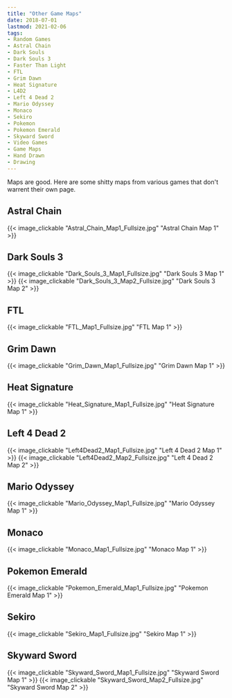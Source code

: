 ```yaml
---
title: "Other Game Maps"
date: 2018-07-01
lastmod: 2021-02-06
tags:
- Random Games
- Astral Chain
- Dark Souls
- Dark Souls 3
- Faster Than Light
- FTL
- Grim Dawn
- Heat Signature
- L4D2
- Left 4 Dead 2
- Mario Odyssey
- Monaco
- Sekiro
- Pokemon
- Pokemon Emerald
- Skyward Sword
- Video Games
- Game Maps
- Hand Drawn
- Drawing
---
```


Maps are good. Here are some shitty maps from various games that don't warrent their own page.

## Astral Chain

{{< image_clickable "Astral_Chain_Map1_Fullsize.jpg" "Astral Chain Map 1" >}}

## Dark Souls 3

{{< image_clickable "Dark_Souls_3_Map1_Fullsize.jpg" "Dark Souls 3 Map 1" >}}
{{< image_clickable "Dark_Souls_3_Map2_Fullsize.jpg" "Dark Souls 3 Map 2" >}}

## FTL

{{< image_clickable "FTL_Map1_Fullsize.jpg" "FTL Map 1" >}}

## Grim Dawn

{{< image_clickable "Grim_Dawn_Map1_Fullsize.jpg" "Grim Dawn Map 1" >}}

## Heat Signature

{{< image_clickable "Heat_Signature_Map1_Fullsize.jpg" "Heat Signature Map 1" >}}

## Left 4 Dead 2

{{< image_clickable "Left4Dead2_Map1_Fullsize.jpg" "Left 4 Dead 2 Map 1" >}}
{{< image_clickable "Left4Dead2_Map2_Fullsize.jpg" "Left 4 Dead 2 Map 2" >}}

## Mario Odyssey

{{< image_clickable "Mario_Odyssey_Map1_Fullsize.jpg" "Mario Odyssey Map 1" >}}

## Monaco

{{< image_clickable "Monaco_Map1_Fullsize.jpg" "Monaco Map 1" >}}

## Pokemon Emerald

{{< image_clickable "Pokemon_Emerald_Map1_Fullsize.jpg" "Pokemon Emerald Map 1" >}}

## Sekiro

{{< image_clickable "Sekiro_Map1_Fullsize.jpg" "Sekiro Map 1" >}}

## Skyward Sword

{{< image_clickable "Skyward_Sword_Map1_Fullsize.jpg" "Skyward Sword Map 1" >}}
{{< image_clickable "Skyward_Sword_Map2_Fullsize.jpg" "Skyward Sword Map 2" >}}
